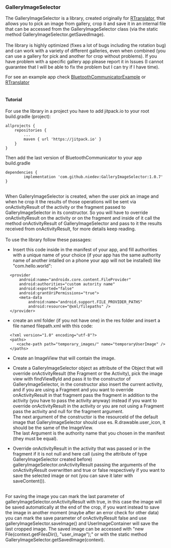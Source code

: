 ### GalleryImageSelector
The GalleryImageSelector is a library, created originally for <a href="https://github.com/niedev/RTranslator" target="_blank" rel="noopener noreferrer">RTranslator</a>, that allows you to pick an image from gallery, crop it and save it in an internal file that can be accessed from the GalleryImageSelector class (via the static method GalleryImageSelector.getSavedImage).<br /><br />
The library is highly optimized (fixes a lot of bugs including the rotation bug) and can work with a variety of different galleries,
even when combined (you can use a gallery for pick and another for crop without problems). If you have problem with a specific gallery app please report it in Issues (I cannot guarantee that I will be able to fix the problem but I can try if I have time).<br />

For see an example app check <a href="https://github.com/niedev/GalleryImageSelectorExample" target="_blank" rel="noopener noreferrer">BluetoothCommunicatorExample</a> or <a href="https://github.com/niedev/RTranslator" target="_blank" rel="noopener noreferrer">RTranslator</a><br /><br />

#### Tutorial
For use the library in a project you have to add jitpack.io to your root build.gradle (project):
```
allprojects {
    repositories {
        ...
        maven { url 'https://jitpack.io' }
    }
}
```
Then add the last version of BluetoothCommunicator to your app build.gradle
```
dependencies {
        implementation 'com.github.niedev:GalleryImageSelector:1.0.7'
}
```

<br />When GalleryImageSelector is created, when the user pick an image and when he crop it the results of those operations will be sent
via onActivityResult of the activity or the fragment passed to GalleryImageSelector in its constructor.
So you will have to override onActivityResult on the activity or on the fragment and inside of it call the method onActivityResult
of GalleryImageSelector and pass to it the results received from onActivityResult, for more details keep reading.
<br /><br />
To use the library follow these passages:
- Insert this code inside <application> in the manifest of your app, and fill authorities with a unique name of your choice
(if your app has the same authority name of another intalled on a phone your app will not be installed) like "com.hello.world":
```
  <provider
      android:name="androidx.core.content.FileProvider"
      android:authorities="custom autority name"
      android:exported="false"
      android:grantUriPermissions="true">
      <meta-data
          android:name="android.support.FILE_PROVIDER_PATHS"
          android:resource="@xml/filepaths" />
  </provider>
```

- create an xml folder (if you not have one) in the res folder and insert a file named filepath.xml with this code:
```
  <?xml version="1.0" encoding="utf-8"?>
  <paths>
     <cache-path path="temporary_images/" name="temporaryUserImage" />
  </paths>
```
- Create an ImageView that will contain the image.

- Create a GalleryImageSelector object as attribute of the Object that will override onActivityResult (the Fragment or the Activity),
pick the image view with findViewById and pass it to the constructor of GalleryImageSelector,
in the constructor also insert the current activity, and if you are using a Fragment and you want to override onActivityResult in that fragment
pass the fragment in addition to the activity (you have to pass the activity anyway) instead if you want to override onActivityResult in the
activity or you are not using a Fragment pass the activity and null for the fragment argument.<br />
The next argument of the constructor is the resourceId of the default image that GalleryImageSelector should use es. R.drawable.user_icon, it
should be the same of the ImageView.<br />
The last Argument is the authority name that you chosen in the manifest (they must be equal).

- Override onActivityResult in the activity that was passed or in the fragment if it is not null and here call (using the attribute of type GalleryImageSelector created before) galleryImageSelector.onActivityResult
passing the arguments of the onActivityResult overwritten and true or false respectively if you want to save the selected image or not (you can save it later with saveContent()).
<br /><br />

For saving the image you can mark the last parameter of galleryImageSelector.onActivityResult with true, in this case the image will be
saved automatically at the end of the crop, if you want instead to save the image in another moment (maybe after an error check for other data)
you can mark the save parameter of onActivityResult false and use galleryImageSelector.saveImage() and UserImageContainer will save the last cropped image.
The saved image can be accessed with "new File(context.getFilesDir(), "user_image");" or with the static method GalleryImageSelector.getSavedImage(context).
